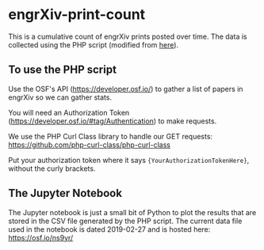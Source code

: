 # engrXiv-print-count

This is a cumulative count of engrXiv prints posted over time. The data is collected using the PHP script (modified from [here](https://bitbucket.org/octogroup/osf-preprint-list)).

## To use the PHP script
Use the OSF's API (https://developer.osf.io/) to gather a list of papers in engrXiv so we can gather stats.

You will need an Authorization Token (https://developer.osf.io/#tag/Authentication) to make requests.

We use the PHP Curl Class library to handle our GET requests: https://github.com/php-curl-class/php-curl-class

Put your authorization token where it says `{YourAuthorizationTokenHere}`, without the curly brackets.


## The Jupyter Notebook
The Jupyter notebook is just a small bit of Python to plot the results that are stored in the CSV file generated by the PHP script. The current data file used in the notebook is dated 2019-02-27 and is hosted here: https://osf.io/ns9yr/
